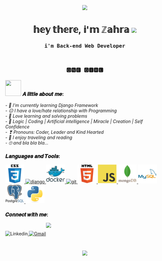 <p align="center">
<img src="https://camo.githubusercontent.com/5fc2195155816a18fa871af648a1ff0b3e3511f6fed7936aa4de581e6b6b47e5/68747470733a2f2f63617073756c652d72656e6465722e76657263656c2e6170702f6170693f747970653d736861726b266865696768743d33302673656374696f6e3d68656164657226726576657273616c3d66616c736526636f6c6f723d303a6235373964612c3130303a373964613766" data-canonical-src="https://capsule-render.vercel.app/api?type=shark&amp;height=30&amp;section=header&amp;reversal=false&amp;color=0:b579da,100:79da7f" style="max-width: 100%;">
<div align="center"> <h1> 𝕙𝕖𝕪 𝕥𝕙𝕖𝕣𝕖, 𝕚'𝕞 ℤ𝕒𝕙𝕣𝕒 <img src="https://media.giphy.com/media/mGcNjsfWAjY5AEZNw6/giphy.gif" width="50"></h1></div>

<h3 align="center">
        <samp> i'm Back-end Web Developer</samp>
</h3>  
<img src="https://github.com/halfrost/halfrost/raw/master/icons/header_1.png" alt="" style="max-width: 100%;">
<h3 align="center">
        <samp>🅾🅽🅴 🅶🅸🆁🅻</samp>
</h3> 
 <div align="left"><h3><img src="https://camo.githubusercontent.com/1dfebc2e9839ae2ab59cea3d5a3cd01eb2aef1728222a394ea756daf5eaad2c6/68747470733a2f2f632e74656e6f722e636f6d2f534f564d53586d5742316b41414141692f746f6e792d737461722d6a756d70696e672e676966" data-canonical-src="https://c.tenor.com/SOVMSXmWB1kAAAAi/tony-star-jumping.gif" width="50" height="50"; display: inline-block;" data-target="animated-image.originalImage"> 𝑨 𝒍𝒊𝒕𝒕𝒍𝒆 𝒂𝒃𝒐𝒖𝒕 𝒎𝒆:</h3></div>
 <p align="left"><i>- 🐸  I’m currently learning Django Framework<br>- 😐  I have a love/hate relationship with Programming<br>- 🧐  Love learning and solving problems<br>- 🌱  Logic | Coding | Artificial intelligence | Miracle | Creation | Self Confidence<br>- ❣  Pronouns: Coder, Leader and Kind Hearted<br>- 👀  I enjoy traveling and reading<br>- 🙄  and bla bla bla...</i></p>
<h3 align="left">𝑳𝒂𝒏𝒈𝒖𝒂𝒈𝒆𝒔 𝒂𝒏𝒅 𝑻𝒐𝒐𝒍𝒔:</h3>
<p align="left"> <a href="https://www.w3schools.com/css/" target="_blank" rel="noreferrer">   <img src="https://raw.githubusercontent.com/devicons/devicon/master/icons/css3/css3-original-wordmark.svg" alt="css3" width="60" height="60"/> </a> <a href="https://www.djangoproject.com/" target="_blank" rel="noreferrer">  <img src="https://cdn.worldvectorlogo.com/logos/django.svg" alt="django" width="60" height="60"/> </a> <a href="https://www.docker.com/" target="_blank" rel="noreferrer">  <img src="https://raw.githubusercontent.com/devicons/devicon/master/icons/docker/docker-original-wordmark.svg" alt="docker" width="60" height="60"/> </a> <a href="https://git-scm.com/" target="_blank" rel="noreferrer">  <img src="https://www.vectorlogo.zone/logos/git-scm/git-scm-icon.svg" alt="git" width="60" height="60"/> </a> <a href="https://www.w3.org/html/" target="_blank" rel="noreferrer">  <img src="https://raw.githubusercontent.com/devicons/devicon/master/icons/html5/html5-original-wordmark.svg" alt="html5" width="60" height="60"/> </a> <a href="https://developer.mozilla.org/en-US/docs/Web/JavaScript" target="_blank" rel="noreferrer">  <img src="https://raw.githubusercontent.com/devicons/devicon/master/icons/javascript/javascript-original.svg" alt="javascript" width="60" height="60"/> </a> <a href="https://www.mongodb.com/" target="_blank" rel="noreferrer">  <img src="https://raw.githubusercontent.com/devicons/devicon/master/icons/mongodb/mongodb-original-wordmark.svg" alt="mongodb" width="60" height="60"/> </a> <a href="https://www.mysql.com/" target="_blank" rel="noreferrer">  <img src="https://raw.githubusercontent.com/devicons/devicon/master/icons/mysql/mysql-original-wordmark.svg" alt="mysql" width="60" height="60"/> </a> <a href="https://www.postgresql.org" target="_blank" rel="noreferrer">  <img src="https://raw.githubusercontent.com/devicons/devicon/master/icons/postgresql/postgresql-original-wordmark.svg" alt="postgresql" width="60" height="60"/> </a> <a href="https://www.python.org" target="_blank" rel="noreferrer">  <img src="https://raw.githubusercontent.com/devicons/devicon/master/icons/python/python-original.svg" alt="python" width="60" height="60"/> </a> </p>

<h3 align="left">𝑪𝒐𝒏𝒏𝒆𝒄𝒕 𝒘𝒊𝒕𝒉 𝒎𝒆:</h3>
<div align="left">
<p align="left" <a href="www.linkedin.com/in/zahra-mohammadi79"><img src="https://camo.githubusercontent.com/6dc9828248fb64760c234f5b24c275a4912e9bb546c281d0c8e67cecb3381669/68747470733a2f2f696d672e736869656c64732e696f2f62616467652f2d4c696e6b6564496e2d626c75653f7374796c653d666c6174266c6f676f3d4c696e6b6564696e266c6f676f436f6c6f723d7768697465" alt="Linkedin" data-canonical-src="https://img.shields.io/badge/-LinkedIn-blue?style=flat&amp;logo=Linkedin&amp;logoColor=white" style="max-width: 100%;"></a><a href="zahra.mirzamohammadi.dev@gmail.com">  <img src="https://camo.githubusercontent.com/4a21774b9d6abd72ff3f8f2abf20cb44d95ea2c8c19b273b9df62a33266d087e/68747470733a2f2f696d672e736869656c64732e696f2f62616467652f2d476d61696c2d6331343433383f7374796c653d666c6174266c6f676f3d476d61696c266c6f676f436f6c6f723d7768697465" alt="Gmail" data-canonical-src="https://img.shields.io/badge/-Gmail-c14438?style=flat&amp;logo=Gmail&amp;logoColor=white" style="max-width: 100%;"></a><img src="https://camo.githubusercontent.com/d5d04af9e59af2a3dbeb9b345cd8e795658cbc92dd9c634967359e224f787102/68747470733a2f2f6d656469612e67697068792e636f6d2f6d656469612f6d42596b58764c786b485a466d71424849432f67697068792e676966" height="40px" data-canonical-src="https://media.giphy.com/media/mBYkXvLxkHZFmqBHIC/giphy.gif" style="max-width: 100%; display: inline-block;" data-target="animated-image.originalImage"></div>
<br>

<p align="center">
<img src="https://camo.githubusercontent.com/af00da7952b7310ca2749d245177bb333a121f43d2eee2e52901c0d0903942ee/68747470733a2f2f63617073756c652d72656e6465722e76657263656c2e6170702f6170693f747970653d736861726b266865696768743d33302673656374696f6e3d666f6f74657226726576657273616c3d66616c736526636f6c6f723d303a6235373964612c3130303a373964613766" data-canonical-src="https://capsule-render.vercel.app/api?type=shark&amp;height=30&amp;section=footer&amp;reversal=false&amp;color=0:b579da,100:79da7f" style="max-width: 100%;">
